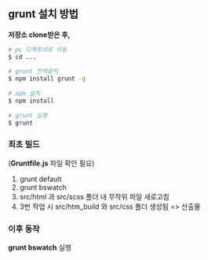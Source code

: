 ## grunt 설치 방법 

**저장소 clone받은 후,**

```bash
# pc 디렉토리로 이동
$ cd ...
 
# grunt 전역설치
$ npm install grunt -g
 
# npm 설치
$ npm install
 
# grunt 실행
$ grunt
```

### 최초 빌드

(**Gruntfile.js** 파일 확인 필요)

1. grunt default
2. grunt bswatch
3. src/html 과 src/scss 폴더 내 무작위 파일 새로고침
4. 3번 작업 시 src/htm_build 와 src/css 폴더 생성됨 => 산출물

### 이후 동작

**grunt bswatch** 실행